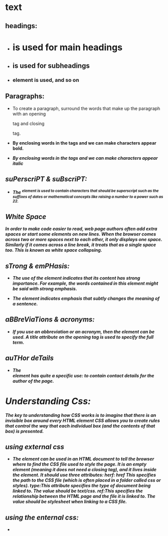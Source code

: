 # text

## headings:

* **<h1>** is used for main headings

* **<h2>** is used for subheadings

* **<h3>** element is used, and so on

## Paragraphs:

* **<p>** To create a paragraph, surround the words that make up the paragraph with an opening <p> tag and closing </p> tag.

* **<b>** By enclosing words in the tags <b> and </b> we can make characters appear bold.

* **<i>** By enclosing words in the tags <i> and </i> we can make characters appear italic

## suPerscriPT & suBscriPT:

* **<sub>** The <sup> element is used to contain characters that should be superscript such as the suffixes of dates or mathematical concepts like raising a number to a power such as 22. 

## White Space 

In order to make code easier to read, web page authors often add extra spaces or start some elements on new lines.
When the browser comes across two or more spaces next to each other, it only displays one space. Similarly if it comes across a line break, it treats that as a single space too. This is known as **white space collapsing**.

## sTrong & emPHasis:

* **<Strong>** The use of the <strong> element indicates that its content has strong importance. For example, the words contained in this element might be said with strong emphasis.

* **<em>** The <em> element indicates emphasis that subtly changes the meaning of a sentence.

## aBBreViaTions & acronyms:

* **<abbr>** If you use an abbreviation or an acronym, then the <abbr> element can be used. A title attribute on the opening tag is used to specify the full term.

## auTHor deTails

* **<adress>** The <address> element has quite a specific use: to contain contact details for the author of the page.


# Understanding Css:

*The key to understanding how CSS works is to imagine that there is an invisible box around every HTML element*
*CSS allows you to create rules that control the way that each individual box (and the contents of that box) is presented.*

## using external css

* **<link>** 
The <link> element can be used in an HTML document to tell the browser where to find the CSS file used to style the page. It is an empty element (meaning it does not need a closing tag), and it lives inside the <head> element. It should use three attributes:
**herf**: href This specifies the path to the CSS file (which is often placed in a folder called css or styles).
**type**:This attribute specifies the type of document being linked to. The value should be text/css.
**ref**:This specifies the relationship between the HTML page and the file it is linked to. The value should be stylesheet when linking to a CSS file.

## using the enternal css:

* **<style>**
You can also include CSS rules within an HTML page by placing them inside a <style> element, which usually sits inside the <head> element of the page. 
The <style> element should use the type attribute to indicate that the styles are specified in CSS. The value should be text/ css.

## How Css rules cascade

If there are two or more rules that apply to the same element, it is important to understand which will take precedence. 

*Last rule* If the two selectors are identical, the latter of the two will take precedence. Here you can  see the second i selector takes precedence over the first.

*Specificity* If one selector is more specific than the others, the more specific rule will take precedence over more general ones. In this example:
h1 is more specific than * p b is more specific than p p#intro is more specific than p

*important* You can add !important after any property value to indicate that it should be considered more important than other rules that apply to the same element.


# JAva Script:

## Statement:
A script is a series of instructions that a computer can follow one-by-one. Each individual instruction or step is known as a statement. Statements should end with a semicolon. 

> `var greeting = "Hello World"`

#### **JAva script is case sensetive wich means UserName not the same of username

## Comments :

You should write comments to explain what your code does. They help make your code easier to read and understand. This can help you and others who read your code

> `/* Thi s script displays a greeting to the user based upon the current time. It is an example from JavaScript & jQuery book */`

## Arrays :

An array is a special type of variable. It doesn't just store one value; it stores a list of values. 
You should consider using an array whenever you are working with a list or a set of values that are related to each other. 
For example, an array can be suited to storing the individual items on a shopping list because it is a list of related items. 

### CREATING AN ARRAY :

> `var colors; colors ['white', 'black', 'custom'];`

### Accessing & Changing Values in an Array:

> // Create the array 
> var colors = ['white', 'black' , 'custom']; 
> //update the third item in the array
> colores[2] = 'being';
> //Get the element with an id of colors
> var el = document.getElementById('colors');
> Replace with third item from the array
> el.textContent = colors[2];

### Expressions :

An expression evaluates into (results in) a single value. Broadly speaking there are two types of expressions. 

# Dicision & Loops :

## Dexision Making :

> `if(condition){`
> `some code;`
> `}`  
